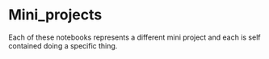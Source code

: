 # Mini_projects

Each of these notebooks represents a different mini project and each is self contained doing a specific thing.
